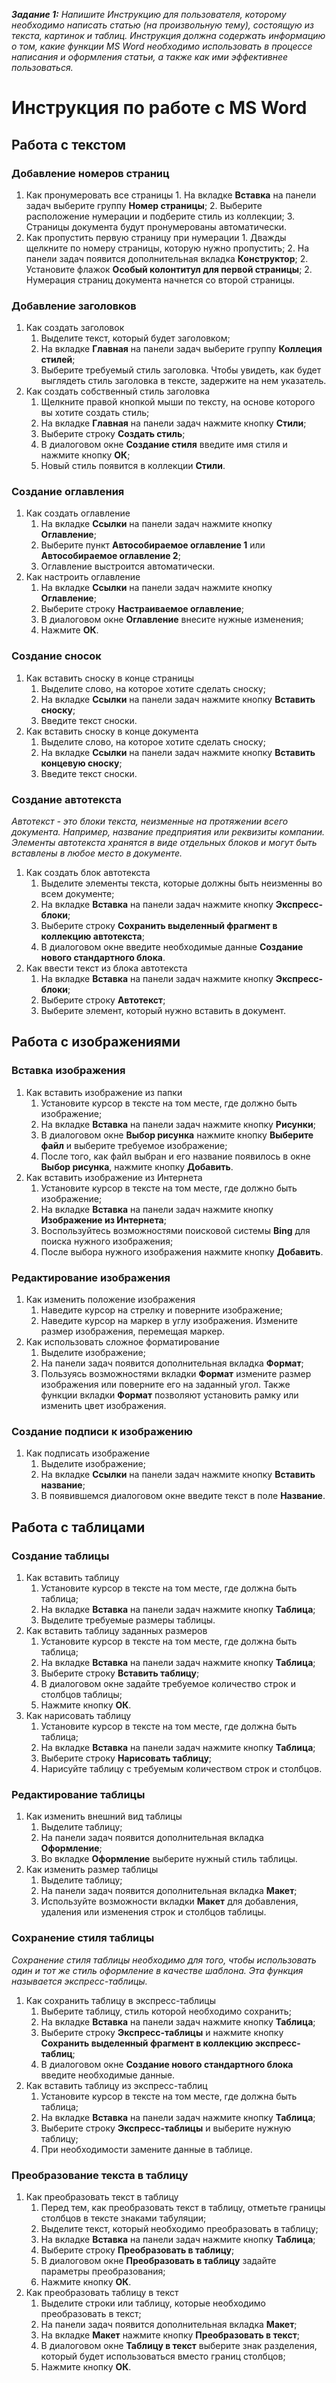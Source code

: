 **_Задание 1:_** *Напишите Инструкцию для пользователя, 	которому необходимо написать статью 	(на произвольную тему), состоящую из 	текста, картинок и таблиц. Инструкция 	должна содержать информацию о том, 	какие функции MS Word 	необходимо использовать в процессе 	написания и оформления статьи, а также 	как ими эффективнее пользоваться.*

# Инструкция по работе с MS Word

## Работа с текстом

### Добавление номеров страниц

1. Как пронумеровать все страницы
       1. На вкладке **Вставка** на панели задач выберите группу **Номер страницы**;
       2. Выберите расположение нумерации и подберите стиль из коллекции;
       3. Страницы документа будут пронумерованы автоматически.
2. Как пропустить первую страницу при нумерации
       1. Дважды щелкните по номеру страницы, которую нужно пропустить;
       2. На панели задач появится дополнительная вкладка **Конструктор**;
       2. Установите флажок **Особый колонтитул для первой страницы**;
       2. Нумерация страниц документа начнется со второй страницы.

### Добавление заголовков

1. Как создать заголовок
      1. Выделите текст, который будет заголовком;
      1. На вкладке **Главная** на панели задач выберите группу **Коллеция стилей**;
      1. Выберите требуемый стиль заголовка. Чтобы увидеть, как будет выглядеть стиль заголовка в тексте, задержите на нем указатель.
2. Как создать собственный стиль заголовка
      1. Щелкните правой кнопкой мыши по тексту, на основе которого вы хотите создать стиль;
      1. На вкладке **Главная** на панели задач нажмите кнопку **Стили**;
      1. Выберите строку **Создать стиль**;
      1. В диалоговом окне **Создание стиля** введите имя стиля и нажмите кнопку **ОК**;
     1. Новый стиль появится в коллекции **Стили**.

### Создание оглавления

1. Как создать оглавление
     1. На вкладке **Ссылки** на панели задач нажмите кнопку **Оглавление**;
     1. Выберите пункт **Автособираемое оглавление 1** или **Автособираемое оглавление 2**;
     1. Оглавление выстроится автоматически.
2. Как настроить оглавление
     1. На вкладке **Ссылки** на панели задач нажмите кнопку **Оглавление**;
     1. Выберите строку **Настраиваемое оглавление**;
     1. В диалоговом окне **Оглавление** внесите нужные изменения;
     1. Нажмите **ОК**.

### Создание сносок

1. Как вставить сноску в конце страницы
     1. Выделите слово, на которое хотите сделать сноску;
     1. На вкладке **Ссылки** на панели задач нажмите кнопку **Вставить сноску**;
     1. Введите текст сноски.
2. Как вставить сноску в конце документа
     1. Выделите слово, на которое хотите сделать сноску;
     1. На вкладке **Ссылки** на панели задач нажмите кнопку **Вставить концевую сноску**;
     1. Введите текст сноски.

### Создание автотекста
*Автотекст - это блоки текста, неизменные на протяжении всего документа. Например, название предприятия или реквизиты компании. Элементы автотекста хранятся в виде отдельных блоков и могут  быть вставлены в любое место в документе.*

1. Как создать блок автотекста
     1. Выделите элементы текста, которые должны быть неизменны во всем документе;
     1. На вкладке **Вставка** на панели задач нажмите кнопку **Экспресс-блоки**;
     1. Выберите строку **Сохранить выделенный фрагмент в коллекцию автотекста**;
    1. В диалоговом окне введите необходимые данные **Создание нового стандартного блока**.
2. Как ввести текст из блока автотекста
     1. На вкладке **Вставка** на панели задач нажмите кнопку **Экспресс-блоки**;
     1. Выберите строку **Автотекст**;
     1. Выберите элемент, который нужно вставить в документ.

## Работа с изображениями

### Вставка изображения

1. Как вставить изображение из папки
     1. Установите курсор в тексте на том месте, где должно быть изображение;
     1.  На вкладке **Вставка** на панели задач нажмите кнопку **Рисунки**;
     1. В диалоговом окне **Выбор рисунка** нажмите кнопку **Выберите файл** и выберите требуемое изображение;
     1. После того, как файл выбран и его название появилось в окне **Выбор рисунка**, нажмите кнопку **Добавить**.
2. Как вставить изображение из Интернета
     1. Установите курсор в тексте на том месте, где должно быть изображение;
     1. На вкладке **Вставка** на панели задач нажмите кнопку **Изображение из Интернета**;
     1. Воспользуйтесь возможностями поисковой системы **Bing** для поиска нужного изображения;
     1. После выбора нужного изображения нажмите кнопку **Добавить**.

### Редактирование изображения

1. Как изменить положение изображения
     1. Наведите курсор на стрелку и поверните изображение;
     1. Наведите курсор на маркер в углу изображения. Измените размер изображения, перемещая маркер.
2. Как использовать сложное форматирование
     1. Выделите изображение;
     1. На панели задач появится дополнительная вкладка **Формат**;
     1. Пользуясь возможностями вкладки **Формат** измените размер изображения или поверните его на заданный угол. Также функции вкладки **Формат** позволяют установить рамку или изменить цвет изображения.

### Создание подписи к изображению

1. Как подписать изображение
     1. Выделите изображение;
     1. На вкладке **Ссылки** на панели задач нажмите кнопку **Вставить название**;
     1. В появившемся диалоговом окне введите текст в поле **Название**.

## Работа с таблицами

### Создание таблицы

1. Как вставить таблицу
     1. Установите курсор в тексте на том месте, где должна быть таблица;
     1. На вкладке **Вставка** на панели задач нажмите кнопку **Таблица**;
     1. Выделите требуемые размеры таблицы.
2. Как вставить таблицу заданных размеров
     1. Установите курсор в тексте на том месте, где должна быть таблица;
     1. На вкладке **Вставка** на панели задач нажмите кнопку **Таблица**;
     1. Выберите строку **Вставить таблицу**;
     1. В диалоговом окне задайте требуемое количество строк и столбцов таблицы;
     1. Нажмите кнопку **ОК**.
3. Как нарисовать таблицу
     1. Установите курсор в тексте на том месте, где должна быть таблица;
     1. На вкладке **Вставка** на панели задач нажмите кнопку **Таблица**;
     1. Выберите строку **Нарисовать таблицу**;
     1. Нарисуйте таблицу с требуемым количеством строк и столбцов.

### Редактирование таблицы

1. Как изменить внешний вид таблицы
     1. Выделите таблицу;
     1. На панели задач появится дополнительная вкладка **Оформление**;
     1. Во вкладке **Оформление** выберите нужный стиль таблицы.
2. Как изменить размер таблицы
     1. Выделите таблицу;
     1. На панели задач появится дополнительная вкладка **Макет**;
     1. Используйте возможности вкладки **Макет** для добавления, удаления или изменения строк и столбцов таблицы.

### Сохранение стиля таблицы
*Сохранение стиля таблицы необходимо для того, чтобы использовать один и тот же стиль оформление в качестве шаблона. Эта функция называется экспресс-таблицы.*

1. Как сохранить таблицу в экспресс-таблицы
     1. Выберите таблицу, стиль которой необходимо сохранить;
     1. На вкладке **Вставка** на панели задач нажмите кнопку **Таблица**;
     1. Выберите строку **Экспресс-таблицы** и нажмите кнопку **Сохранить выделенный фрагмент в коллекцию экспресс-таблиц**;
     1. В диалоговом окне **Создание нового стандартного блока** введите необходимые данные.
2. Как вставить таблицу из экспресс-таблиц
     1. Установите курсор в тексте на том месте, где должна быть таблица;
     1. На вкладке **Вставка** на панели задач нажмите кнопку **Таблица**;
     1. Выберите строку **Экспресс-таблицы** и выберите нужную таблицу;
     1. При необходимости замените данные в таблице.

### Преобразование текста в таблицу

1. Как преобразовать текст в таблицу
     1. Перед тем, как преобразовать текст в таблицу, отметьте границы столбцов в тексте знаками табуляции;
     1. Выделите текст, который необходимо преобразовать в таблицу;
     1. На вкладке **Вставка** на панели задач нажмите кнопку **Таблица**;
     1. Выберите строку **Преобразовать в таблицу**;
     1. В диалоговом окне **Преобразовать в таблицу** задайте параметры преобразования;
     1. Нажмите кнопку **ОК**.
2. Как преобразовать таблицу в текст
     1. Выделите строки или таблицу, которые необходимо преобразовать в текст;
     1. На панели задач появится дополнительная вкладка **Макет**;
     1. На вкладке **Макет** нажмите кнопку **Преобразовать в текст**;
     1. В диалоговом окне **Таблицу в текст** выберите знак разделения, который будет использоваться вместо границ столбцов;
     1. Нажмите кнопку **ОК**.
